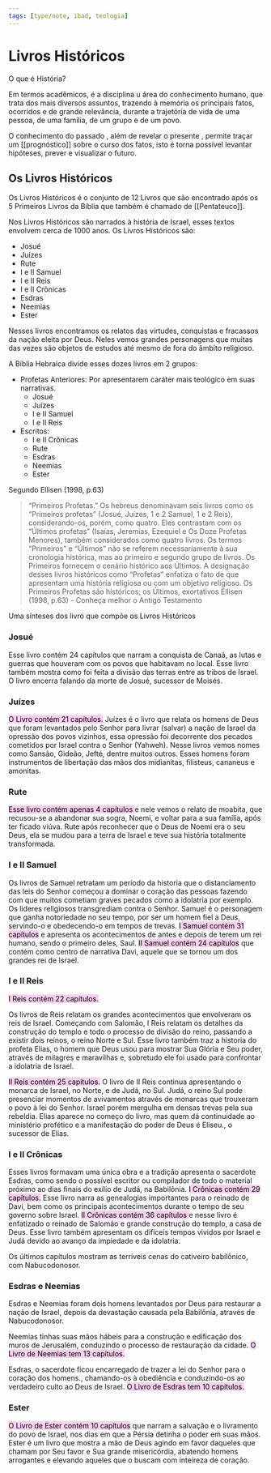```yaml
---
tags: [type/note, ibad, teologia]
---
```


# Livros Históricos

O que é História?

Em termos acadêmicos, é a disciplina u área do conhecimento humano, que trata dos mais diversos assuntos, trazendo à memória os principais fatos, ocorridos e de grande relevância, durante a trajetória de vida de uma pessoa, de uma família, de um grupo e de um povo.

O conhecimento do passado , além de revelar o presente , permite traçar um [[prognóstico]] sobre o curso dos fatos, isto é torna possível levantar hipóteses, prever e visualizar o futuro.

## Os Livros Históricos

Os Livros Históricos é o conjunto de 12 Livros que são encontrado após os 5 Primeiros Livros da Bíblia que também é chamado de [[Pentateuco]]. 

Nos Livros Históricos são narrados à história de Israel, esses textos envolvem cerca de 1000 anos.
Os Livros Históricos são:
- Josué
- Juízes
- Rute
- I e II Samuel
- I e II Reis
- I e II Crônicas
- Esdras
- Neemias
- Ester

Nesses livros encontramos os relatos das virtudes, conquistas e fracassos da nação eleita por Deus. Neles vemos grandes personagens que muitas das vezes são objetos de estudos até mesmo de fora do âmbito religioso.

A Bíblia Hebraica divide esses dozes livros em 2 grupos:
- Profetas Anteriores: Por apresentarem caráter mais teológico em suas narrativas.
	- Josué
	- Juízes
	- I e II Samuel
	- I e II Reis
- Escritos: 
	- I e II Crônicas
	- Rute
	- Esdras
	- Neemias
	- Ester

Segundo Ellisen (1998, p.63)
> “Primeiros Profetas.” Os hebreus denominavam seis livros como os “Primeiros profetas” (Josué, Juízes, 1 e 2 Samuel, 1 e 2 Reis), considerando-os, porém, como quatro. Eles contrastam com os “Últimos profetas” (Isaías, Jeremias, Ezequiel e Os Doze Profetas Menores), também considerados como quatro livros. Os termos “Primeiros” e “Últimos” não se referem necessariamente à sua cronologia histórica, mas ao primeiro e segundo grupo de livros. Os Primeiros fornecem o cenário histórico aos Últimos. A designação desses livros históricos como “Profetas” enfatiza o fato de que apresentam uma história religiosa ou com um objetivo religioso. Os Primeiros Profetas são históricos; os Últimos, exortativos
> Ellisen (1998, p.63) - Conheça melhor o Antigo Testamento

Uma sínteses dos livro que compõe os Livros Históricos

### Josué
Esse livro contém 24 capítulos que narram a conquista de Canaã, as lutas e guerras que houveram com os povos que habitavam no local. Esse livro também mostra como foi feita a divisão das terras entre as tribos de Israel.
O livro encerra  falando da morte de Josué, sucessor de Moisés.

### Juízes
<mark style="background: #FFB8EBA6;">O Livro contém 21 capítulos.</mark> 
Juízes é o livro que relata os homens de Deus que foram levantados pelo Senhor para livrar (salvar) a nação de Israel da opressão dos povos vizinhos, essa opressão foi decorrente dos pecados cometidos por Israel contra o Senhor (Yahweh).
Nesse livros vemos nomes como Sansão, Gideão, Jefté, dentre muitos outros. Esses homens foram instrumentos de libertação das mãos dos midianitas, filisteus, cananeus e amonitas.

### Rute
<mark style="background: #FFB8EBA6;">Esse livro contém apenas 4 capítulos </mark> e nele vemos o relato de moabita, que recusou-se a abandonar sua sogra, Noemi, e voltar para a sua família, após ter ficado viúva.
Rute após reconhecer que o Deus de Noemi era o seu Deus, ela se mudou para a terra de Israel e teve sua história totalmente transformada.

### I e II Samuel 
Os livros de Samuel retratam um período da historia que o distanciamento das leis do Senhor começou a dominar o coração das pessoas fazendo com que muitos cometiam graves pecados como a idolatria por exemplo. Os lideres religiosos transgrediam contra o Senhor.
Samuel é o personagem que ganha notoriedade no seu tempo, por ser um homem fiel a Deus, servindo-o e obedecendo-o em tempos de trevas.
<mark style="background: #FFB8EBA6;">I Samuel contém 31 capítulos</mark> e apresenta os acontecimentos de antes e depois de terem um rei humano, sendo o primeiro deles, Saul. 
<mark style="background: #FFB8EBA6;">II Samuel contém 24 capítulos</mark> que contém como centro de narrativa Davi, aquele que se tornou um dos grandes rei de Israel.

### I e II Reis

<mark style="background: #FFB8EBA6;">I Reis contém 22 capítulos.</mark> 

Os livros de Reis relatam os grandes acontecimentos que envolveram os reis de Israel. Começando com Salomão, I Reis relatam os detalhes da construção do templo e todo o processo de divisão do reino, passando a existir dois reinos, o reino Norte e Sul. Esse livro também traz a historia do profeta Elias, o homem que Deus usou para mostrar Sua Glória e Seu poder, através de milagres e maravilhas e, sobretudo ele foi usado para confrontar a idolatria de Israel.

<mark style="background: #FFB8EBA6;">II Reis contém 25 capítulos.</mark> 
O livro de II Reis continua apresentando o monarca de Israel, no Norte, e de Judá, no Sul. 
Judá, o reino Sul pode presenciar momentos de avivamentos através de monarcas que trouxeram o povo à lei do Senhor. Israel porém mergulha em densas trevas pela sua rebeldia.
Elias aparece no começo do livro, mas quem dá continuidade ao ministério profético e a manifestação do poder de Deus é Eliseu., o sucessor de Elias.

### I e II Crônicas
Esses livros formavam uma única obra e a tradição apresenta o sacerdote Esdras, como sendo o possível escritor ou compilador de todo o material próximo ao dias finais do exílio de Judá, na Babilônia. 
<mark style="background: #FFB8EBA6;">I Crônicas contém 29 capítulos.</mark> Esse livro narra as genealogias importantes para o reinado de Davi, bem como os principais acontecimentos durante o tempo de seu governo sobre Israel.
<mark style="background: #FFB8EBA6;">II Crônicas contém 36 capítulos </mark> e nesse livro é enfatizado o reinado de Salomão e grande construção do templo, a casa de Deus. Esse livro também apresentam os difíceis tempos vividos por Israel e Judá devido ao avanço da impiedade e da idolatria.

Os últimos capítulos mostram as terríveis cenas do cativeiro babilônico, com Nabucodonosor.

### Esdras e Neemias

Esdras e Neemias foram dois homens levantados por Deus para restaurar a nação de Israel, depois da devastação causada pela Babilônia, através de Nabucodonosor.

Neemias tinhas suas mãos hábeis para a construção e edificação dos muros de Jerusalém, conduzindo o processo de restauração da cidade.
<mark style="background: #FFB8EBA6;">O Livro de Neemias tem 13 capítulos.</mark> 

Esdras, o sacerdote ficou encarregado de trazer a lei do Senhor para o coração dos homens., chamando-os à obediência e conduzindo-os ao verdadeiro culto ao Deus de Israel.
<mark style="background: #FFB8EBA6;">O Livro de Esdras tem 10 capítulos.</mark> 

### Ester
<mark style="background: #FFB8EBA6;">O Livro de Ester contém 10 capítulos</mark> que narram a salvação e o livramento do povo de Israel, nos dias em que a Pérsia detinha o poder em suas mãos.
Ester é um livro que mostra a mão de Deus agindo em favor daqueles que chamam por Seu favor e Sua grande misericórdia, abatendo homens arrogantes e elevando aqueles que o buscam com inteireza de coração.


